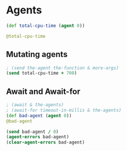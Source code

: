 # Agents

```clojure
(def total-cpu-time (agent 0))

@total-cpu-time
```

## Mutating agents

```clojure
; (send the-agent the-function & more-args)
(send total-cpu-time + 700)
```

## Await and Await-for

```clojure
; (await & the-agents)
; (await-for timeout-in-millis & the-agents)
(def bad-agent (agent 0))
@bad-agent

(send bad-agent / 0)
(agent-errors bad-agent)
(clear-agent-errors bad-agent)
```
